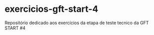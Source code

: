 # exercicios-gft-start-4
Repositório dedicado aos exercícios da etapa de teste tecnico da GFT START #4
